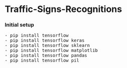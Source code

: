 # Traffic-Signs-Recognitions

### Initial setup
<pre>
- pip install tensorflow 
- pip install tensorflow keras 
- pip install tensorflow sklearn 
- pip install tensorflow matplotlib 
- pip install tensorflow pandas 
- pip install tensorflow pil
</pre>